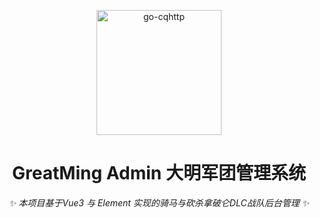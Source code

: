 <p align="center">
  <a href="http://greatming.web.xintianyuehui.cn/">
    <img src="https://cdn2.xintianyuehui.cn/static/QQ图片20230504121436.jpg" width="200" height="200" alt="go-cqhttp">
  </a>
</p>

<div align="center">

# GreatMing Admin 大明军团管理系统

_✨ 本项目基于Vue3 与 Element 实现的骑马与砍杀拿破仑DLC战队后台管理 ✨_  

</div>
